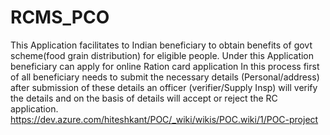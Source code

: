 # RCMS_PCO
This Application facilitates to Indian beneficiary to obtain benefits of govt scheme(food grain distribution) for eligible people.
Under this Application beneficiary can apply for online Ration card application In this process first of all beneficiary needs to submit the necessary details (Personal/address) after submission of these details an officer (verifier/Supply Insp) will verify the details and on the basis of details will accept or reject the RC application.
https://dev.azure.com/hiteshkant/POC/_wiki/wikis/POC.wiki/1/POC-project
